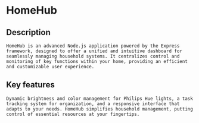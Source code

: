 # HomeHub
## Description
    HomeHub is an advanced Node.js application powered by the Express framework, designed to offer a unified and intuitive dashboard for seamlessly managing household systems. It centralizes control and monitoring of key functions within your home, providing an efficient and customizable user experience.

## Key features

    Dynamic brightness and color management for Philips Hue lights, a task tracking system for organization, and a responsive interface that adapts to your needs. HomeHub simplifies household management, putting control of essential resources at your fingertips.
